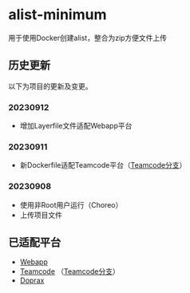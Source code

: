 # alist-minimum
用于使用Docker创建alist，整合为zip方便文件上传

## 历史更新

以下为项目的更新及变更。

### 20230912
- 增加Layerfile文件适配Webapp平台

### 20230911
- 新Dockerfile适配Teamcode平台（[Teamcode分支](https://github.com/henhaoqi-github/alist-minimum/tree/teamcode)）

### 20230908
- 使用非Root用户运行（Choreo）
- 上传项目文件

## 已适配平台

- [Webapp](https://webapp.io/)
- [Teamcode](https://www.teamcode.com/) （[Teamcode分支](https://github.com/henhaoqi-github/alist-minimum/tree/teamcode)）
- [Doprax](https://www.doprax.com)